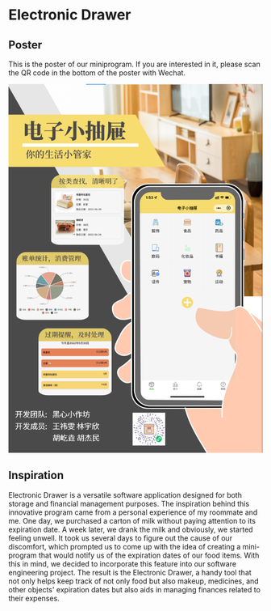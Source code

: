 # Electronic Drawer

## Poster

This is the poster of our miniprogram. If you are interested in it, please scan the QR code in the bottom of the poster with Wechat. 

![海报](img/海报.png)

## Inspiration

Electronic Drawer is a versatile software application designed for both storage and financial management purposes. The inspiration behind this innovative program came from a personal experience of my roommate and me. One day, we purchased a carton of milk without paying attention to its expiration date. A week later, we drank the milk and obviously, we started feeling unwell. It took us several days to figure out the cause of our discomfort, which prompted us to come up with the idea of creating a mini-program that would notify us of the expiration dates of our food items. With this in mind, we decided to incorporate this feature into our software engineering project. The result is the Electronic Drawer, a handy tool that not only helps keep track of not only food but also makeup, medicines, and other objects' expiration dates but also aids in managing finances related to their expenses.
